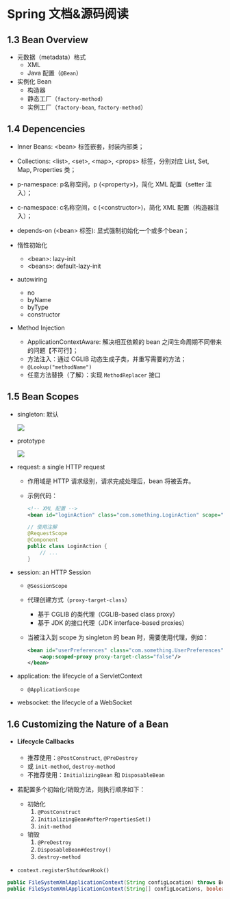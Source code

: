 #  Spring 文档&源码阅读





##  1.3  Bean Overview

- 元数据（metadata）格式
  - XML
  - Java 配置（`@Bean`）
- 实例化 Bean
  - 构造器
  - 静态工厂（`factory-method`）
  - 实例工厂（`factory-bean`, `factory-method`）

##  1.4  Depencencies

- Inner Beans: <bean\>  标签嵌套，封装内部类；

- Collections: <list\>, <set\>, <map\>, <props\> 标签，分别对应 List, Set, Map, Properties 类；

- p-namespace: p名称空间，p (\<property\>)，简化 XML 配置（setter 注入）；

- c-namespace: c名称空间，c (<constructor\>)，简化 XML 配置（构造器注入）；

- depends-on (<bean\> 标签): 显式强制初始化一个或多个bean；

- 惰性初始化
  - <bean\>: lazy-init
  - <beans\>: default-lazy-init

- autowiring
  - no
  - byName
  - byType
  - constructor

- Method Injection
  - ApplicationContextAware: 解决相互依赖的 bean 之间生命周期不同带来的问题【不可行】；
  - 方法注入：通过 CGLIB 动态生成子类，并重写需要的方法；
  - `@Lookup("methodName")`
  - 任意方法替换（了解）：实现 `MethodReplacer` 接口

##  1.5 Bean Scopes

  - singleton: 默认

    ![](https://docs.spring.io/spring/docs/5.1.3.RELEASE/spring-framework-reference/images/singleton.png)

  - prototype

    ![](https://docs.spring.io/spring/docs/5.1.3.RELEASE/spring-framework-reference/images/prototype.png)

  - request: a single HTTP request

    - 作用域是 HTTP 请求级别，请求完成处理后，bean 将被丢弃。

    - 示例代码：

      ```xml
      <!-- XML 配置 -->
      <bean id="loginAction" class="com.something.LoginAction" scope="request"/>
      ```

      ```java
      // 使用注解
      @RequestScope
      @Component
      public class LoginAction {
          // ...
      }
      ```

  - session: an HTTP Session

    - `@SessionScope`

    - 代理创建方式（`proxy-target-class`）

      - 基于 CGLIB 的类代理（CGLIB-based class proxy）
      - 基于 JDK 的接口代理（JDK interface-based proxies）

    - 当被注入到 scope 为 singleton 的 bean 时，需要使用代理，例如：

      ```xml
      <bean id="userPreferences" class="com.something.UserPreferences" scope="session">
          <aop:scoped-proxy proxy-target-class="false"/>
      </bean>
      ```

  - application: the lifecycle of a ServletContext

    - `@ApplicationScope`

  - websocket: the lifecycle of a WebSocket

##  1.6 Customizing the Nature of a Bean

- #### Lifecycle Callbacks

  - 推荐使用：`@PostConstruct`, `@PreDestroy`
  - 或 `init-method`, `destroy-method`
  - 不推荐使用：`InitializingBean` 和 `DisposableBean`

- 若配置多个初始化/销毁方法，则执行顺序如下：

  - 初始化
    1. `@PostConstruct`
    2. `InitializingBean#afterPropertiesSet()`
    3. `init-method`
  - 销毁
    1. `@PreDestroy`
    2. `DisposableBean#destroy()`
    3. `destroy-method`

- `context.registerShutdownHook()`





```java
public FileSystemXmlApplicationContext(String configLocation) throws BeansException {}
public FileSystemXmlApplicationContext(String[] configLocations, boolean refresh, @Nullable ApplicationContext parent) throws BeansException {}
```

